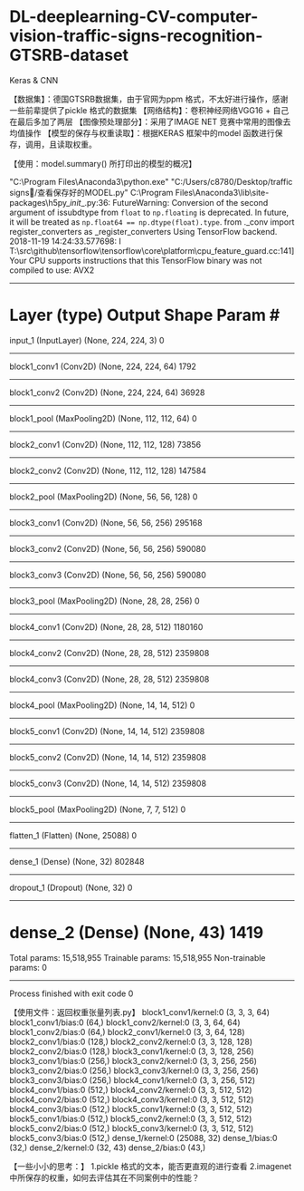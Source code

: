 # DL-deeplearning-CV-computer-vision-traffic-signs-recognition-GTSRB-dataset
Keras &amp; CNN


【数据集】：德国GTSRB数据集，由于官网为ppm 格式，不太好进行操作，感谢一些前辈提供了pickle 格式的数据集
【网络结构】：卷积神经网络VGG16 + 自己在最后多加了两层
【图像预处理部分】：采用了IMAGE NET 竞赛中常用的图像去均值操作
【模型的保存与权重读取】：根据KERAS 框架中的model 函数进行保存，调用，且读取权重。



【使用：model.summary() 所打印出的模型的概况】

"C:\Program Files\Anaconda3\python.exe" "C:/Users/c8780/Desktop/traffic signs/查看保存好的MODEL.py"
C:\Program Files\Anaconda3\lib\site-packages\h5py\__init__.py:36: FutureWarning: Conversion of the second argument of issubdtype from `float` to `np.floating` is deprecated. In future, it will be treated as `np.float64 == np.dtype(float).type`.
  from ._conv import register_converters as _register_converters
Using TensorFlow backend.
2018-11-19 14:24:33.577698: I T:\src\github\tensorflow\tensorflow\core\platform\cpu_feature_guard.cc:141] Your CPU supports instructions that this TensorFlow binary was not compiled to use: AVX2
_________________________________________________________________
Layer (type)                 Output Shape              Param #   
=================================================================
input_1 (InputLayer)         (None, 224, 224, 3)       0         
_________________________________________________________________
block1_conv1 (Conv2D)        (None, 224, 224, 64)      1792      
_________________________________________________________________
block1_conv2 (Conv2D)        (None, 224, 224, 64)      36928     
_________________________________________________________________
block1_pool (MaxPooling2D)   (None, 112, 112, 64)      0         
_________________________________________________________________
block2_conv1 (Conv2D)        (None, 112, 112, 128)     73856     
_________________________________________________________________
block2_conv2 (Conv2D)        (None, 112, 112, 128)     147584    
_________________________________________________________________
block2_pool (MaxPooling2D)   (None, 56, 56, 128)       0         
_________________________________________________________________
block3_conv1 (Conv2D)        (None, 56, 56, 256)       295168    
_________________________________________________________________
block3_conv2 (Conv2D)        (None, 56, 56, 256)       590080    
_________________________________________________________________
block3_conv3 (Conv2D)        (None, 56, 56, 256)       590080    
_________________________________________________________________
block3_pool (MaxPooling2D)   (None, 28, 28, 256)       0         
_________________________________________________________________
block4_conv1 (Conv2D)        (None, 28, 28, 512)       1180160   
_________________________________________________________________
block4_conv2 (Conv2D)        (None, 28, 28, 512)       2359808   
_________________________________________________________________
block4_conv3 (Conv2D)        (None, 28, 28, 512)       2359808   
_________________________________________________________________
block4_pool (MaxPooling2D)   (None, 14, 14, 512)       0         
_________________________________________________________________
block5_conv1 (Conv2D)        (None, 14, 14, 512)       2359808   
_________________________________________________________________
block5_conv2 (Conv2D)        (None, 14, 14, 512)       2359808   
_________________________________________________________________
block5_conv3 (Conv2D)        (None, 14, 14, 512)       2359808   
_________________________________________________________________
block5_pool (MaxPooling2D)   (None, 7, 7, 512)         0         
_________________________________________________________________
flatten_1 (Flatten)          (None, 25088)             0         
_________________________________________________________________
dense_1 (Dense)              (None, 32)                802848    
_________________________________________________________________
dropout_1 (Dropout)          (None, 32)                0         
_________________________________________________________________
dense_2 (Dense)              (None, 43)                1419      
=================================================================
Total params: 15,518,955
Trainable params: 15,518,955
Non-trainable params: 0
_________________________________________________________________

Process finished with exit code 0



【使用文件：返回权重张量列表.py】
block1_conv1/kernel:0 (3, 3, 3, 64)
block1_conv1/bias:0 (64,)
block1_conv2/kernel:0 (3, 3, 64, 64)
block1_conv2/bias:0 (64,)
block2_conv1/kernel:0 (3, 3, 64, 128)
block2_conv1/bias:0 (128,)
block2_conv2/kernel:0 (3, 3, 128, 128)
block2_conv2/bias:0 (128,)
block3_conv1/kernel:0 (3, 3, 128, 256)
block3_conv1/bias:0 (256,)
block3_conv2/kernel:0 (3, 3, 256, 256)
block3_conv2/bias:0 (256,)
block3_conv3/kernel:0 (3, 3, 256, 256)
block3_conv3/bias:0 (256,)
block4_conv1/kernel:0 (3, 3, 256, 512)
block4_conv1/bias:0 (512,)
block4_conv2/kernel:0 (3, 3, 512, 512)
block4_conv2/bias:0 (512,)
block4_conv3/kernel:0 (3, 3, 512, 512)
block4_conv3/bias:0 (512,)
block5_conv1/kernel:0 (3, 3, 512, 512)
block5_conv1/bias:0 (512,)
block5_conv2/kernel:0 (3, 3, 512, 512)
block5_conv2/bias:0 (512,)
block5_conv3/kernel:0 (3, 3, 512, 512)
block5_conv3/bias:0 (512,)
dense_1/kernel:0 (25088, 32)
dense_1/bias:0 (32,)
dense_2/kernel:0 (32, 43)
dense_2/bias:0 (43,)

【一些小小的思考：】
1.pickle 格式的文本，能否更直观的进行查看
2.imagenet 中所保存的权重，如何去评估其在不同案例中的性能？












